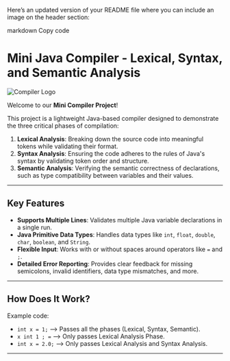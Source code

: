 
Here’s an updated version of your README file where you can include an image on the header section:

markdown
Copy code
# Mini Java Compiler - Lexical, Syntax, and Semantic Analysis  

![Compiler Logo](https://github.com/user-attachments/assets/a7829040-756b-499d-a2d6-fbdb536ce4bb)  

Welcome to our **Mini Compiler Project**!  

This project is a lightweight Java-based compiler designed to demonstrate the three critical phases of compilation:  

1. **Lexical Analysis**: Breaking down the source code into meaningful tokens while validating their format.  
2. **Syntax Analysis**: Ensuring the code adheres to the rules of Java's syntax by validating token order and structure.  
3. **Semantic Analysis**: Verifying the semantic correctness of declarations, such as type compatibility between variables and their values.  

---

## Key Features  
- **Supports Multiple Lines**: Validates multiple Java variable declarations in a single run.  
- **Java Primitive Data Types**: Handles data types like `int`, `float`, `double`, `char`, `boolean`, and `String`.  
- **Flexible Input**: Works with or without spaces around operators like `=` and `;`.  
- **Detailed Error Reporting**: Provides clear feedback for missing semicolons, invalid identifiers, data type mismatches, and more.  

---

## How Does It Work?  
Example code:  
- `int x = 1;`  --> Passes all the phases (Lexical, Syntax, Semantic).  
- `x int 1 ; =` --> Only passes Lexical Analysis Phase.  
- `int x = 2.0;` --> Only passes Lexical Analysis and Syntax Analysis.  

---
